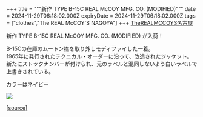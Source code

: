 +++
title = """新作 TYPE B-15C REAL McCOY MFG. CO. (MODIFIED)"""
date = 2024-11-29T06:18:02.000Z
expiryDate = 2024-11-29T06:18:02.000Z
tags = ["clothes","The REAL McCOY'S NAGOYA"]
+++
[TheREALMCCOYS名古屋](https://www.instagram.com/explore/tags/therealmccoys%E5%90%8D%E5%8F%A4%E5%B1%8B/)  
  
新作 TYPE B-15C REAL McCOY MFG. CO. (MODIFIED) が入荷！  
  
B-15Cの在庫のムートン襟を取り外しモディファイした一着。  
1965年に発行されたテクニカル・オーダーに沿って、改造されたジャケット。  
新たにストックナンバーが付けられ、元のラベルと混同しないよう白いラベルで上書きされている。  
  
カラーはネイビー

[![](https://stat.ameba.jp/user_images/20241129/15/realmccoy-nagoya/a3/36/j/o2435243515515627124.jpg)](https://stat.ameba.jp/user_images/20241129/15/realmccoy-nagoya/a3/36/j/o2435243515515627124.jpg)

[[source]](https://ameblo.jp/realmccoy-nagoya/entry-12876796802.html)
